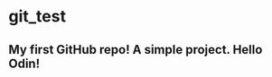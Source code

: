 # git_test
My first GitHub repo!
A simple project. Hello Odin!
----------------------------------------